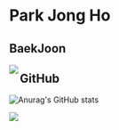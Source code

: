 Park Jong Ho
============

BaekJoon
--------
<img align='left' src="http://mazassumnida.wtf/api/generate_badge?boj=as00098">

GitHub
------
![Anurag's GitHub stats](https://github-readme-stats.vercel.app/api?username=HoJongPARK&show_icons=true&theme=vue)


<a href="버튼을 눌렀을 때 이동할 링크" target="_blank"><img src="https://img.shields.io/badge/뱃지레이블-배경색?style=뱃지모양&logo=로고&logoColor=로고색상"/></a>

